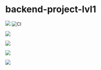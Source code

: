# backend-project-lvl1
<a href="https://codeclimate.com/github/codeclimate/codeclimate/maintainability"><img src="https://api.codeclimate.com/v1/badges/a99a88d28ad37a79dbf6/maintainability" /></a> ![CI](https://github.com/romanbeli/backend-project-lvl1/workflows/CI/badge.svg)

<a href="https://asciinema.org/a/Qbe00ONSDFWFiTrg2nxSw7q8H" target="_blank"><img src="https://asciinema.org/a/Qbe00ONSDFWFiTrg2nxSw7q8H.svg" /></a>

<a href="https://asciinema.org/a/L5OA3AWDSOjvtxBgJWpB8QYO8" target="_blank"><img src="https://asciinema.org/a/L5OA3AWDSOjvtxBgJWpB8QYO8.svg" /></a>

<a href="https://asciinema.org/a/NeyvLO7aOrkecvjYuBFHrJbYT" target="_blank"><img src="https://asciinema.org/a/NeyvLO7aOrkecvjYuBFHrJbYT.svg" /></a>

<a href="https://asciinema.org/a/OdpPtjETQXFHAlqrPcl9qpSdC" target="_blank"><img src="https://asciinema.org/a/OdpPtjETQXFHAlqrPcl9qpSdC.svg" /></a>

